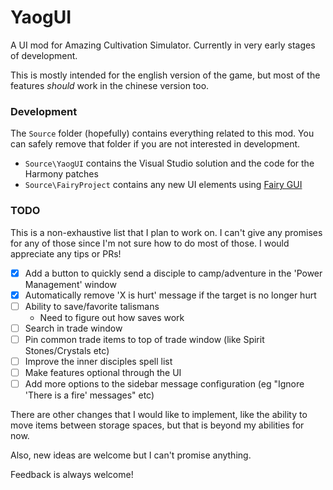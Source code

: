 # YaogUI

A UI mod for Amazing Cultivation Simulator. Currently in very early stages of development.

This is mostly intended for the english version of the game, but most of the features _should_ work in the chinese version too.


### Development

The `Source` folder (hopefully) contains everything related to this mod. You can safely remove that folder if you are not interested in development.
 
- `Source\YaogUI` contains the Visual Studio solution and the code for the Harmony patches
- `Source\FairyProject` contains any new UI elements using [Fairy GUI](https://fairygui.com)

### TODO

This is a non-exhaustive list that I plan to work on. I can't give any promises for any of those since I'm not sure how to do most of those. I would appreciate any tips or PRs!

 - [X] Add a button to quickly send a disciple to camp/adventure in the 'Power Management' window
 - [X] Automatically remove 'X is hurt' message if the target is no longer hurt
 - [ ] Ability to save/favorite talismans
	-  Need to figure out how saves work
 - [ ] Search in trade window
 - [ ] Pin common trade items to top of trade window (like Spirit Stones/Crystals etc)
 - [ ] Improve the inner disciples spell list
 - [ ] Make features optional through the UI
 - [ ] Add more options to the sidebar message configuration (eg "Ignore 'There is a fire' messages" etc)

 There are other changes that I would like to implement, like the ability to move items between storage spaces, but that is beyond my abilities for now.

 Also, new ideas are welcome but I can't promise anything.

 Feedback is always welcome!
